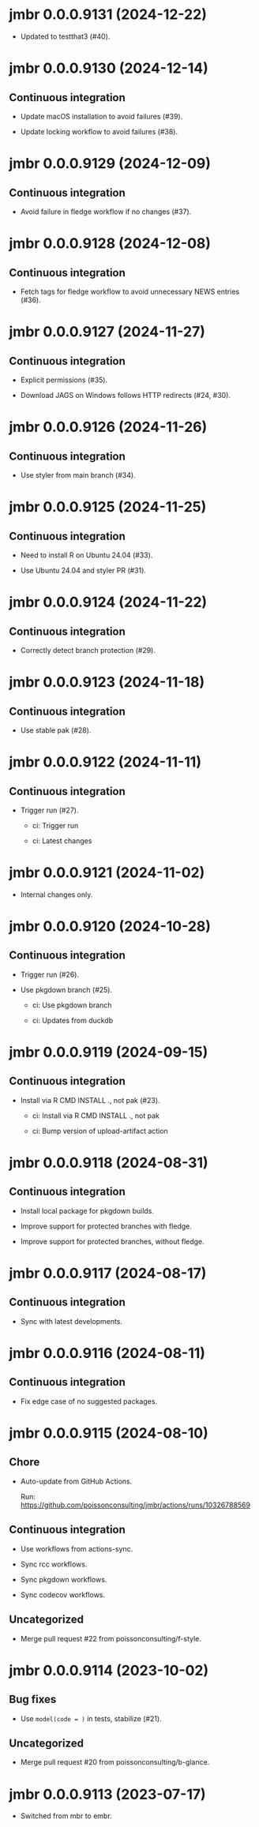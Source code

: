 <!-- NEWS.md is maintained by https://fledge.cynkra.com, contributors should not edit this file -->

# jmbr 0.0.0.9131 (2024-12-22)

- Updated to testthat3 (#40).


# jmbr 0.0.0.9130 (2024-12-14)

## Continuous integration

- Update macOS installation to avoid failures (#39).

- Update locking workflow to avoid failures (#38).


# jmbr 0.0.0.9129 (2024-12-09)

## Continuous integration

- Avoid failure in fledge workflow if no changes (#37).


# jmbr 0.0.0.9128 (2024-12-08)

## Continuous integration

- Fetch tags for fledge workflow to avoid unnecessary NEWS entries (#36).


# jmbr 0.0.0.9127 (2024-11-27)

## Continuous integration

- Explicit permissions (#35).

- Download JAGS on Windows follows HTTP redirects (#24, #30).


# jmbr 0.0.0.9126 (2024-11-26)

## Continuous integration

- Use styler from main branch (#34).


# jmbr 0.0.0.9125 (2024-11-25)

## Continuous integration

- Need to install R on Ubuntu 24.04 (#33).

- Use Ubuntu 24.04 and styler PR (#31).


# jmbr 0.0.0.9124 (2024-11-22)

## Continuous integration

  - Correctly detect branch protection (#29).


# jmbr 0.0.0.9123 (2024-11-18)

## Continuous integration

  - Use stable pak (#28).


# jmbr 0.0.0.9122 (2024-11-11)

## Continuous integration

  - Trigger run (#27).
    
      - ci: Trigger run
    
      - ci: Latest changes


# jmbr 0.0.0.9121 (2024-11-02)

  - Internal changes only.


# jmbr 0.0.0.9120 (2024-10-28)

## Continuous integration

  - Trigger run (#26).

  - Use pkgdown branch (#25).
    
      - ci: Use pkgdown branch
    
      - ci: Updates from duckdb


# jmbr 0.0.0.9119 (2024-09-15)

## Continuous integration

  - Install via R CMD INSTALL ., not pak (#23).
    
      - ci: Install via R CMD INSTALL ., not pak
    
      - ci: Bump version of upload-artifact action


# jmbr 0.0.0.9118 (2024-08-31)

## Continuous integration

  - Install local package for pkgdown builds.

  - Improve support for protected branches with fledge.

  - Improve support for protected branches, without fledge.


# jmbr 0.0.0.9117 (2024-08-17)

## Continuous integration

- Sync with latest developments.


# jmbr 0.0.0.9116 (2024-08-11)

## Continuous integration

- Fix edge case of no suggested packages.


# jmbr 0.0.0.9115 (2024-08-10)

## Chore

- Auto-update from GitHub Actions.

  Run: https://github.com/poissonconsulting/jmbr/actions/runs/10326788569

## Continuous integration

- Use workflows from actions-sync.

- Sync rcc workflows.

- Sync pkgdown workflows.

- Sync codecov workflows.

## Uncategorized

- Merge pull request #22 from poissonconsulting/f-style.


# jmbr 0.0.0.9114 (2023-10-02)

## Bug fixes

- Use `model(code = )` in tests, stabilize (#21).

## Uncategorized

- Merge pull request #20 from poissonconsulting/b-glance.


# jmbr 0.0.0.9113 (2023-07-17)

- Switched from mbr to embr.
